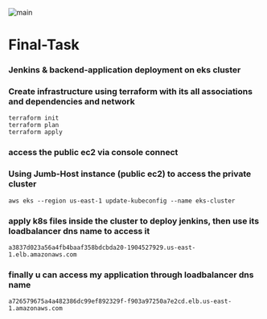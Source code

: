 ![main](https://github.com/Mustafa-Essam223/Infra-repo/assets/40956565/24bf6d3a-cbec-444d-b191-59669f1a6a0e)

# Final-Task 
### Jenkins & backend-application deployment on eks cluster  

### Create infrastructure using terraform with its all associations and dependencies and network
```
terraform init 
terraform plan 
terraform apply 
```
### access the public ec2 via console connect
### Using Jumb-Host instance (public ec2) to access the private cluster
```
aws eks --region us-east-1 update-kubeconfig --name eks-cluster
```
### apply k8s files inside the cluster to deploy jenkins, then use its loadbalancer dns name to access it 
```
a3837d023a56a4fb4baaf358bdcbda20-1904527929.us-east-1.elb.amazonaws.com
```
### finally u can access my application through loadbalancer dns name
```
a726579675a4a482386dc99ef892329f-f903a97250a7e2cd.elb.us-east-1.amazonaws.com
```

